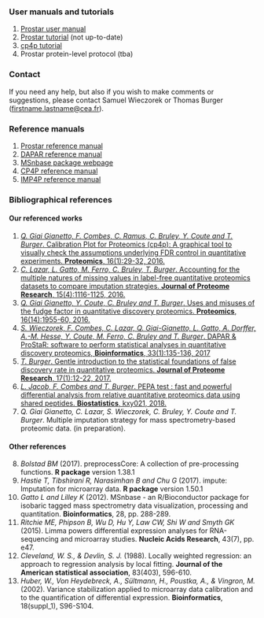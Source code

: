 ### User manuals and tutorials

1. <a href="https://www.bioconductor.org/packages/release/bioc/vignettes/Prostar/inst/doc/Prostar_UserManual.pdf" target="_blank">Prostar user manual</a>
2. <a href="https://sites.google.com/site/thomasburgerswebpage/download/Prostar_Tutorial.pdf"  target="_blank">Prostar tutorial</a>  (not up-to-date)
3. <a href="https://sites.google.com/site/thomasburgerswebpage/download/tutorial-CP4P-4.pdf" target="_blank">cp4p tutorial</a>
4. Prostar protein-level protocol (tba)

### Contact

If you need any help, but also if you wish to make comments or suggestions, please contact Samuel Wieczorek or Thomas Burger (firstname.lastname@cea.fr).

### Reference manuals

1. <a href="https://www.bioconductor.org/packages/release/bioc/manuals/Prostar/man/Prostar.pdf" target="_blank">Prostar reference manual</a>
2. <a href="https://www.bioconductor.org/packages/release/bioc/manuals/DAPAR/man/DAPAR.pdf" target="_blank">DAPAR reference manual</a>
3. <a href="https://www.bioconductor.org/packages/release/bioc/html/MSnbase.html" target="_blank">MSnbase package webpage</a>
4. <a href="https://cran.r-project.org/web/packages/cp4p/cp4p.pdf" target="_blank">CP4P reference manual</a>
5. <a href="https://cran.r-project.org/web/packages/imp4p/imp4p.pdf" target="_blank">IMP4P reference manual</a>


### Bibliographical references

#### Our referenced works


1. <a href="http://prabig-prostar.univ-lyon1.fr/Articles/calib-final.pdf" target="_blank">_Q. Giai Gianetto, F. Combes, C. Ramus, C. Bruley, Y. Coute and T. Burger_. Calibration Plot for Proteomics (cp4p): A graphical tool to visually check the assumptions underlying FDR control in quantitative experiments. **Proteomics**, 16(1):29-32, 2016.</a>
2. <a href="http://prabig-prostar.univ-lyon1.fr/Articles/natureOfMV-Vsubmited2.pdf" target="_blank">_C. Lazar, L. Gatto, M. Ferro, C. Bruley, T. Burger_. Accounting for the multiple natures of missing values in label-free quantitative proteomics datasets to compare imputation strategies. **Journal of Proteome Research**, 15(4):1116-1125, 2016.</a>
3. <a href="http://prabig-prostar.univ-lyon1.fr/Articles/OnTheMissuseOfFudgeFactorInProteomics_FV.pdf" target="_blank">_Q. Giai Gianetto, Y. Coute, C. Bruley and T. Burger_. Uses and misuses of the fudge factor in quantitative discovery proteomics. **Proteomics**, 16(14):1955-60, 2016.</a>
4. <a href="http://prabig-prostar.univ-lyon1.fr/Articles/prostar.pdf" target="_blank">_S. Wieczorek, F. Combes, C. Lazar, Q. Giai-Gianetto, L. Gatto, A. Dorffer, A.-M. Hesse, Y. Coute, M. Ferro, C. Bruley and T. Burger_. DAPAR & ProStaR: software to perform statistical analyses in quantitative discovery proteomics, **Bioinformatics**, 33(1):135-136, 2017</a>
5. <a href="http://prabig-prostar.univ-lyon1.fr/Articles/fdrtuto.pdf" target="_blank">_T. Burger_. Gentle introduction to the statistical foundations of false discovery rate in quantitative proteomics. **Journal of Proteome Research**, 17(1):12-22, 2017.</a>
6. <a href="http://prabig-prostar.univ-lyon1.fr/Articles/revised-biostat-proteom-preprint.pdf" target="_blank">_L. Jacob, F. Combes and T. Burger_. PEPA test : fast and powerful differential analysis from relative quantitative proteomics data using shared peptides. **Biostatistics**, kxy021, 2018.</a>
7. _Q. Giai Gianetto, C. Lazar, S. Wieczorek, C. Bruley, Y. Coute and T. Burger_. Multiple imputation strategy for mass spectrometry-based proteomic data. (in preparation).


#### Other references

8. _Bolstad BM_ (2017). preprocessCore: A collection of pre-processing functions. **R package** version 1.38.1
9. _Hastie T, Tibshirani R, Narasimhan B and Chu G_ (2017). impute: Imputation for microarray data. **R package** version 1.50.1
10. _Gatto L and Lilley K_ (2012). MSnbase - an R/Bioconductor package for isobaric tagged mass spectrometry data visualization, processing and quantitation. **Bioinformatics**, 28, pp. 288-289.
11. _Ritchie ME, Phipson B, Wu D, Hu Y, Law CW, Shi W and Smyth GK_ (2015). Limma powers differential expression analyses for RNA-sequencing and microarray studies. **Nucleic Acids Research**, 43(7), pp. e47.
12. _Cleveland, W. S., & Devlin, S. J._ (1988). Locally weighted regression: an approach to regression analysis by local fitting. **Journal of the American statistical association**, 83(403), 596-610.
13. _Huber, W., Von Heydebreck, A., Sültmann, H., Poustka, A., & Vingron, M._ (2002). Variance stabilization applied to microarray data calibration and to the quantification of differential expression. **Bioinformatics**, 18(suppl_1), S96-S104.
